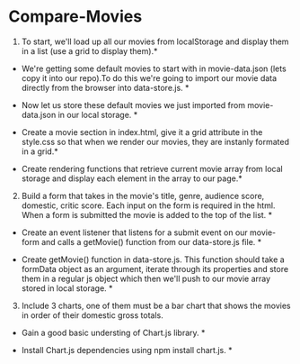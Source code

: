 # Compare-Movies

1. To start, we'll load up all our movies from localStorage and display them in a list (use a grid to display them).\*

- We're getting some default movies to start with in movie-data.json (lets copy it into our repo).To do this we're going to import our movie data directly from the browser into data-store.js. \*

- Now let us store these default movies we just imported from movie-data.json in our local storage. \*

- Create a movie section in index.html, give it a grid attribute in the style.css so that when we render our movies, they are instanly formated in a grid.\*

- Create rendering functions that retrieve current movie array from local storage and display each element in the array to our page.\*

2. Build a form that takes in the movie's title, genre, audience score, domestic, critic score. Each input on the form is required in the html. When a form is submitted the movie is added to the top of the list. \*

- Create an event listener that listens for a submit event on our movie-form and calls a getMovie() function from our data-store.js file. \*

- Create getMovie() function in data-store.js. This function should take a formData object as an argument, iterate through its properties and store them in a regular js object which then we'll push to our movie array stored in local storage. \*

3. Include 3 charts, one of them must be a bar chart that shows the movies in order of their domestic gross totals.

- Gain a good basic understing of Chart.js library. \*

- Install Chart.js dependencies using npm install chart.js. \*
